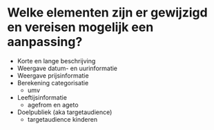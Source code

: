 ---
---

# Welke elementen zijn er gewijzigd en vereisen mogelijk een aanpassing?

- Korte en lange beschrijving
- Weergave datum- en uurinformatie
- Weergave prijsinformatie
- Berekening categorisatie
  - umv
- Leeftijsinformatie
  - agefrom en ageto
- Doelpubliek (aka targetaudience)
  - targetaudience kinderen
